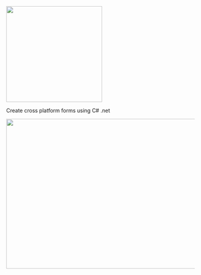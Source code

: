   <img width="256" height="256" src="https://github.com/Timmoth/Aptacode.Forms/blob/master/Resources/BannerSquare.png">

Create cross platform forms using C# .net

  <img width="714" height="400" src="https://github.com/Timmoth/Aptacode.Forms/blob/master/Resources/demo.png">
